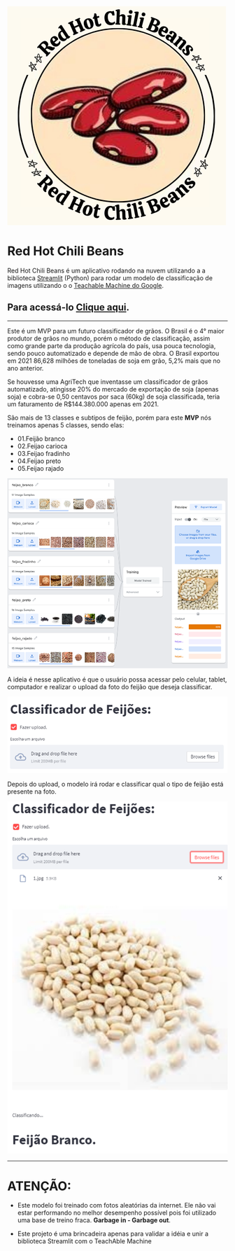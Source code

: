 ![alt text](logo.png)

# Red Hot Chili Beans

Red Hot Chili Beans é um aplicativo rodando na nuvem utilizando a a biblioteca [Streamlit](https://streamlit.io/) (Python) para rodar um modelo de classificação de imagens utilizando o o [Teachable Machine do Google](https://teachablemachine.withgoogle.com/). 

## Para acessá-lo [Clique aqui](https://share.streamlit.io/guihungaro/beansdetector/main). 

-----

Este é um MVP para um futuro classificador de grãos. 
O Brasil é o 4° maior produtor de grãos no mundo, porém o método de classificação, assim como grande parte da produção agrícola do país, usa pouca tecnologia, sendo pouco automatizado e depende de mão de obra. 
O Brasil exportou em 2021 86,628 milhões de toneladas de soja em grão, 5,2% mais que no ano anterior. 

Se houvesse uma AgriTech que inventasse um classificador de grãos automatizado, atingisse 20% do mercado de exportação de soja (apenas soja) e cobra-se 0,50 centavos por saca (60kg) de soja classificada, teria um faturamento de R$144.380.000 apenas em 2021. 

São mais de 13 classes e subtipos de feijão, porém para este **MVP** nós treinamos apenas 5 classes, sendo elas:

* 01.Feijão branco
* 02.Feijao carioca
* 03.Feijao fradinho
* 04.Feijao preto
* 05.Feijao rajado

![alt text](training_model.png)

A ideia é nesse aplicativo é que o usuário possa acessar pelo celular, tablet, computador e realizar o upload da foto do feijão que deseja classificar.

![alt text](upload.png)

Depois do upload, o modelo irá rodar e classificar qual o tipo de feijão está presente na foto.

![alt text](feijao.png)

---

# **ATENÇÃO:**

* Este modelo foi treinado com fotos aleatórias da internet. Ele não vai estar performando no melhor desempenho possível pois foi utilizado uma base de treino fraca. **Garbage in - Garbage out**.

* Este projeto é uma brincadeira apenas para validar a idéia e unir a biblioteca Streamlit com o TeachAble Machine

